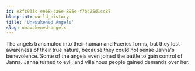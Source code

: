 ```yaml
---
id: e2fc933c-ee68-4a6e-895e-f7b425d1cc87
blueprint: world_history
title: 'Unawakened Angels'
slug: unawakened-angels
---
```

The angels transmuted into their human and Faeries forms, but they lost awareness of their true nature, because they could not sense Janna's benevolence. Some of the angels even joined the battle to gain control of Janna. Janna turned to evil, and villainous people gained demands over her.